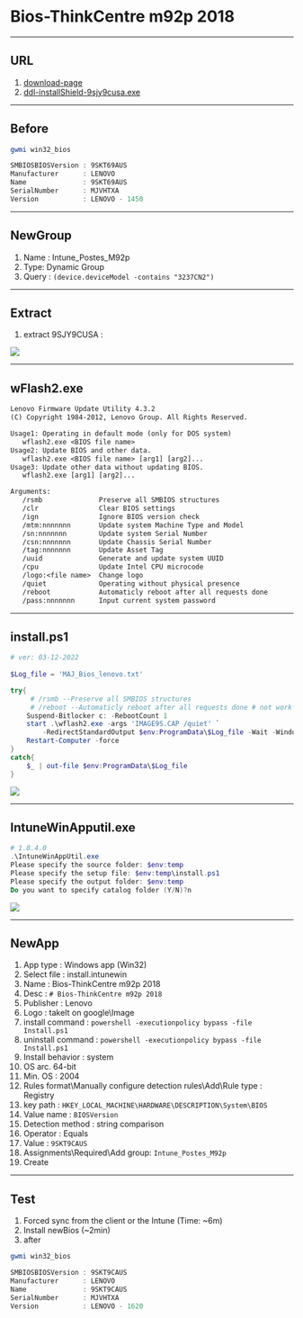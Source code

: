 # Bios-ThinkCentre m92p 2018

---

## URL
1. [download-page](https://support.lenovo.com/ca/en/downloads/ds029265-flash-bios-update-thinkcentre-edge-92-thinkcentre-m82-m92-and-m92p-thinkstation-e31)
2. [ddl-installShield-9sjy9cusa.exe](https://download.lenovo.com/pccbbs/thinkcentre_bios/9sjy9cusa.exe)

---

## Before
````ps1
gwmi win32_bios

SMBIOSBIOSVersion : 9SKT69AUS
Manufacturer      : LENOVO
Name              : 9SKT69AUS
SerialNumber      : MJVHTXA
Version           : LENOVO - 1450
````

---

## NewGroup
1. Name : Intune_Postes_M92p
2. Type: Dynamic Group
3. Query : `(device.deviceModel -contains "3237CN2")`

---

## Extract
1. extract 9SJY9CUSA :

[<img src="https://i.imgur.com/fq9U19K.png">](https://i.imgur.com/fq9U19K.png)

---

## wFlash2.exe
````txt
Lenovo Firmware Update Utility 4.3.2
(C) Copyright 1984-2012, Lenovo Group. All Rights Reserved.

Usage1: Operating in default mode (only for DOS system)
   wflash2.exe <BIOS file name>
Usage2: Update BIOS and other data.
   wflash2.exe <BIOS file name> [arg1] [arg2]...
Usage3: Update other data without updating BIOS.
   wflash2.exe [arg1] [arg2]...

Arguments:
   /rsmb              Preserve all SMBIOS structures
   /clr               Clear BIOS settings
   /ign               Ignore BIOS version check
   /mtm:nnnnnnn       Update system Machine Type and Model
   /sn:nnnnnnn        Update system Serial Number
   /csn:nnnnnnn       Update Chassis Serial Number
   /tag:nnnnnnn       Update Asset Tag
   /uuid              Generate and update system UUID
   /cpu               Update Intel CPU microcode
   /logo:<file name>  Change logo
   /quiet             Operating without physical presence
   /reboot            Automaticly reboot after all requests done
   /pass:nnnnnnn      Input current system password
````

---

## install.ps1
````ps1
# ver: 03-12-2022
 
$Log_file = 'MAJ_Bios_lenovo.txt'

try{
     # /rsmb --Preserve all SMBIOS structures
     # /reboot --Automaticly reboot after all requests done # not work popUp as the same m93p
    Suspend-Bitlocker c: -RebootCount 1
    start .\wflash2.exe -args 'IMAGE9S.CAP /quiet' `
        -RedirectStandardOutput $env:ProgramData\$Log_file -Wait -WindowStyle Hidden
    Restart-Computer -force
}
catch{
    $_ | out-file $env:ProgramData\$Log_file
}
`````

[<img src="https://i.imgur.com/pmbQ077.png">](https://i.imgur.com/pmbQ077.png)

---

## IntuneWinApputil.exe
````ps1
# 1.8.4.0
.\IntuneWinAppUtil.exe
Please specify the source folder: $env:temp
Please specify the setup file: $env:temp\install.ps1
Please specify the output folder: $env:temp
Do you want to specify catalog folder (Y/N)?n
````

[<img src="https://i.imgur.com/1vZEPbN.png">](https://i.imgur.com/1vZEPbN.png)

---

## NewApp
1. App type : Windows app (Win32)
2. Select file : install.intunewin
3. Name : Bios-ThinkCentre m92p 2018
4. Desc : `# Bios-ThinkCentre m92p 2018`
5. Publisher : Lenovo
6. Logo : takeIt on google\Image
7. install command : `powershell -executionpolicy bypass -file Install.ps1`
8. uninstall command : `powershell -executionpolicy bypass -file Install.ps1`
9. Install behavior : system
10. OS arc. 64-bit
11. Min. OS : 2004
12. Rules format\Manually configure detection rules\Add\Rule type : Registry
13. key path : `HKEY_LOCAL_MACHINE\HARDWARE\DESCRIPTION\System\BIOS`
14. Value name : `BIOSVersion`
15. Detection method : string comparison
16. Operator : Equals
17. Value : `9SKT9CAUS`
18. Assignments\Required\Add group: `Intune_Postes_M92p`
19. Create

---

## Test
1. Forced sync from the client or the Intune (Time: ~6m)
2. Install newBios (~2min)
3. after
````ps1
gwmi win32_bios

SMBIOSBIOSVersion : 9SKT9CAUS
Manufacturer      : LENOVO
Name              : 9SKT9CAUS
SerialNumber      : MJVHTXA
Version           : LENOVO - 1620
````

